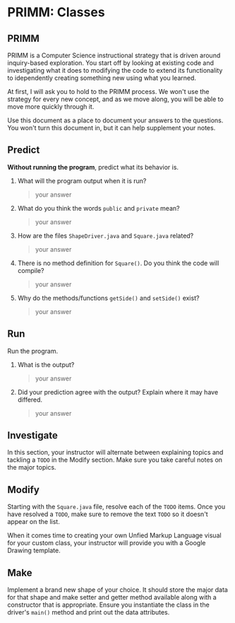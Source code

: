 # PRIMM: Classes

## PRIMM
PRIMM is a Computer Science instructional strategy that is driven around inquiry-based exploration. You start off by looking at existing code and investigating what it does to modifying the code to extend its functionality to idependently creating something new using what you learned.

At first, I will ask you to hold to the PRIMM process. We won't use the strategy for every new concept, and as we move along, you will be able to move more quickly through it.

Use this document as a place to document your answers to the questions. You won't turn this document in, but
it can help supplement your notes.

## Predict
**Without running the program**, predict what its behavior is.

1. What will the program output when it is run?
    >  your answer

2. What do you think the words `public` and `private` mean?
    > your answer

3. How are the files `ShapeDriver.java` and `Square.java` related? 
    > your answer

4. There is no method definition for `Square()`. Do you think the code will compile? 
    > your answer

5. Why do the methods/functions `getSide()` and `setSide()` exist? 
    > your answer

## Run
Run the program. 
1. What is the output?
    > your answer

2. Did your prediction agree with the output? Explain where it may have differed.
    > your answer

## Investigate
In this section, your instructor will alternate between explaining topics and tackling a `TODO` in the Modify section.
Make sure you take careful notes on the major topics.

## Modify
Starting with the `Square.java` file, resolve each of the `TODO` items. 
Once you have resolved a `TODO`, make sure to remove the text `TODO` so it doesn't 
appear on the list.

When it comes time to creating your own Unfied Markup Language visual for your custom class,
your instructor will provide you with a Google Drawing template.

## Make
Implement a brand new shape of your choice. It should store the major data for that shape and make
setter and getter method available along with a constructor that is appropriate.
Ensure you instantiate the class in the driver's `main()` method and print out the data attributes.
